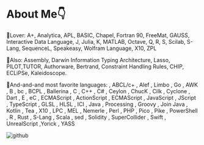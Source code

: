 # About Me👇

📍Lover: A+, Analytica, APL, BASIC, Chapel, Fortran 90, FreeMat, GAUSS, Interactive Data Language, J, Julia, K, MATLAB, Octave, Q, R, S, Scilab, S-Lang, SequenceL, Speakeasy, Wolfram Language, X10, ZPL

📍Also: Assembly, Darwin Information Typing Architecture, Lasso, PILOT,TUTOR, Authorware, Bertrand, Constraint Handling Rules, CHIP, ECLiPSe, Kaleidoscope.

📍And-and-and most favorite languages: 
, ABCL/c+
, Alef
, Limbo
, Go
, AWK
, B
, bc
, BCPL
, Ballerina
, C
, C++
, C#
, Ceylon
, ChucK
, Cilk 
, Cyclone 
, Dart 
, E
, eC
, ECMAScript
, ActionScript
, ECMAScript
, JavaScript
, JScript
, TypeScript
, GLSL
, HLSL
, ICI
, Java
, Processing
, Groovy
, Join Java
, Kotlin
, Tea
, X10
, LPC
, MEL
, Nemerle
, Perl
, PHP
, Pico
, Pike
, PowerShell
, R
, Rust
,  S-Lang
, Scala 
, sed
, Solidity
, SuperCollider
, Swift
, UnrealScript
,Yorick
, YASS


![github](https://img.shields.io/badge/GitHub-000000?style=for-the-badge&logo=GitHub&logoColor=white)
